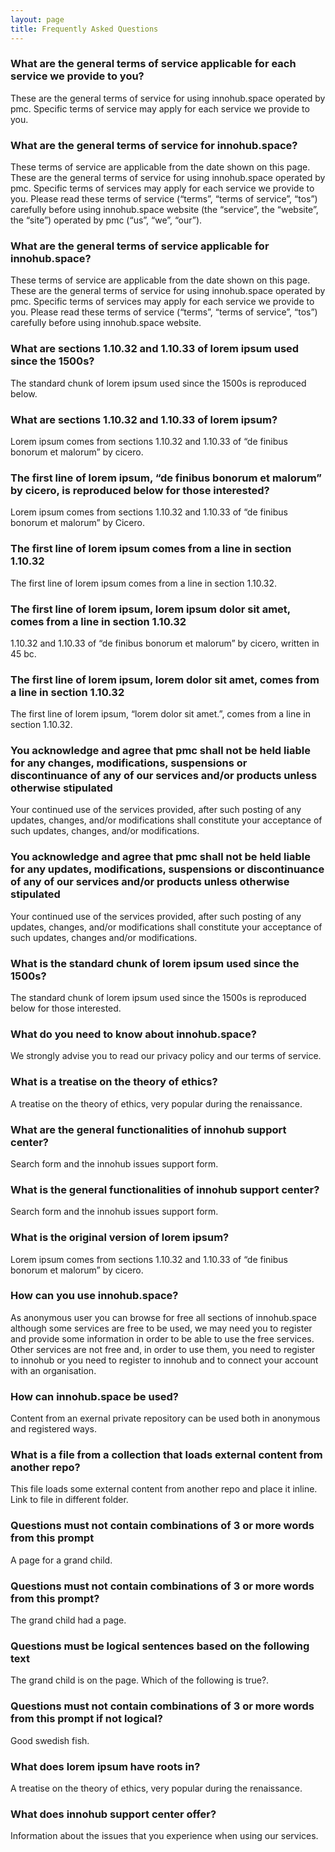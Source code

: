 ```yaml
---
layout: page
title: Frequently Asked Questions
---
```


### What are the general terms of service applicable for each service we provide to you?

These are the general terms of service for using innohub.space operated by pmc. Specific terms of service may apply for each service we provide to you.

### What are the general terms of service for innohub.space?

These terms of service are applicable from the date shown on this page. These are the general terms of service for using innohub.space operated by pmc. Specific terms of services may apply for each service we provide to you. Please read these terms of service (“terms”, “terms of service”, “tos”) carefully before using innohub.space website (the “service”, the “website”, the “site”) operated by pmc (“us”, “we”, “our”).

### What are the general terms of service applicable for innohub.space?

These terms of service are applicable from the date shown on this page. These are the general terms of service for using innohub.space operated by pmc. Specific terms of services may apply for each service we provide to you. Please read these terms of service (“terms”, “terms of service”, “tos”) carefully before using innohub.space website.

### What are sections 1.10.32 and 1.10.33 of lorem ipsum used since the 1500s?

The standard chunk of lorem ipsum used since the 1500s is reproduced below.

### What are sections 1.10.32 and 1.10.33 of lorem ipsum?

Lorem ipsum comes from sections 1.10.32 and 1.10.33 of “de finibus bonorum et malorum” by cicero.

### The first line of lorem ipsum, “de finibus bonorum et malorum” by cicero, is reproduced below for those interested?

Lorem ipsum comes from sections 1.10.32 and 1.10.33 of “de finibus bonorum et malorum” by Cicero.

### The first line of lorem ipsum comes from a line in section 1.10.32

The first line of lorem ipsum comes from a line in section 1.10.32.

### The first line of lorem ipsum, lorem ipsum dolor sit amet, comes from a line in section 1.10.32 

1.10.32 and 1.10.33 of “de finibus bonorum et malorum” by cicero, written in 45 bc.

### The first line of lorem ipsum, lorem dolor sit amet, comes from a line in section 1.10.32

The first line of lorem ipsum, “lorem dolor sit amet.”, comes from a line in section 1.10.32.

### You acknowledge and agree that pmc shall not be held liable for any changes, modifications, suspensions or discontinuance of any of our services and/or products unless otherwise stipulated

Your continued use of the services provided, after such posting of any updates, changes, and/or modifications shall constitute your acceptance of such updates, changes, and/or modifications.

### You acknowledge and agree that pmc shall not be held liable for any updates, modifications, suspensions or discontinuance of any of our services and/or products unless otherwise stipulated

Your continued use of the services provided, after such posting of any updates, changes, and/or modifications shall constitute your acceptance of such updates, changes and/or modifications.

### What is the standard chunk of lorem ipsum used since the 1500s?

The standard chunk of lorem ipsum used since the 1500s is reproduced below for those interested.

### What do you need to know about innohub.space?

We strongly advise you to read our privacy policy and our terms of service.

### What is a treatise on the theory of ethics?

A treatise on the theory of ethics, very popular during the renaissance.

### What are the general functionalities of innohub support center?

Search form and the innohub issues support form.

### What is the general functionalities of innohub support center?

Search form and the innohub issues support form.

### What is the original version of lorem ipsum?

Lorem ipsum comes from sections 1.10.32 and 1.10.33 of “de finibus bonorum et malorum” by cicero.

### How can you use innohub.space?

As anonymous user you can browse for free all sections of innohub.space although some services are free to be used, we may need you to register and provide some information in order to be able to use the free services. Other services are not free and, in order to use them, you need to register to innohub or you need to register to innohub and to connect your account with an organisation.

### How can innohub.space be used?

Content from an exernal private repository can be used both in anonymous and registered ways.

### What is a file from a collection that loads external content from another repo?

This file loads some external content from another repo and place it inline. Link to file in different folder.

### Questions must not contain combinations of 3 or more words from this prompt

A page for a grand child.

### Questions must not contain combinations of 3 or more words from this prompt?

The grand child had a page.

### Questions must be logical sentences based on the following text

The grand child is on the page. Which of the following is true?.

### Questions must not contain combinations of 3 or more words from this prompt if not logical?

Good swedish fish.

### What does lorem ipsum have roots in?

A treatise on the theory of ethics, very popular during the renaissance.

### What does innohub support center offer?

Information about the issues that you experience when using our services.

